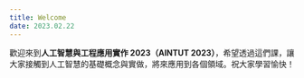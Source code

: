 ```yaml
---
title: Welcome
date: 2023.02.22
---
```


歡迎來到**人工智慧與工程應用實作 2023（AINTUT 2023）**，希望透過這們課，讓大家接觸到人工智慧的基礎概念與實做，將來應用到各個領域。祝大家學習愉快！
